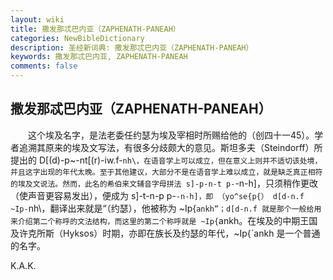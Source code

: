 ```yaml
---
layout: wiki
title: 撒发那忒巴内亚（ZAPHENATH-PANEAH）
categories: NewBibleDictionary
description: 圣经新词典: 撒发那忒巴内亚（ZAPHENATH-PANEAH）
keywords: 撒发那忒巴内亚, ZAPHENATH-PANEAH
comments: false
---
```


## 撒发那忒巴内亚（ZAPHENATH-PANEAH）

　　这个埃及名字，是法老委任约瑟为埃及宰相时所赐给他的（创四十一45）。学者追溯其原来的埃及文写法，有很多分歧颇大的意见。斯坦多夫（Steindorff）所提出的 D[(d)-p~-nt[(r)-iw.f-`nh\，在语音学上可以成立，但在意义上则并不适切该处境，并且这字出现的年代太晚。至于其他建议，大部分不是在语音学上难以成立，就是缺乏真正相符的埃及文说法。然而，此名的希伯来文辅音字母拼法 s]-p-n-t p-`-n-h]，只须稍作更改（使声音更容易发出），便成为 s]-t-n-p p-`-n-h]，即 （yo^se{p{） d[d-n.f ~Ip-`nh\，翻译出来就是“（约瑟），他被称为 ~Ip{`ankh”；d[d-n.f 就是那个一般给用来介绍第二个称呼的文法结构，而这里的第二个称呼就是 ~Ip{`ankh。在埃及的中期王国及许克所斯（Hyksos）时期，亦即在族长及约瑟的年代，~Ip{`ankh 是一个普通的名字。

K.A.K.








